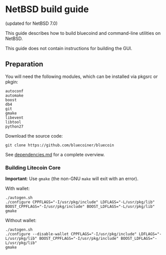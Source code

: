 NetBSD build guide
======================
(updated for NetBSD 7.0)

This guide describes how to build bluecoind and command-line utilities on NetBSD.

This guide does not contain instructions for building the GUI.

Preparation
-------------

You will need the following modules, which can be installed via pkgsrc or pkgin:

```
autoconf
automake
boost
db4
git
gmake
libevent
libtool
python27
```

Download the source code:
```
git clone https://github.com/bluecoiner/bluecoin
```

See [dependencies.md](dependencies.md) for a complete overview.

### Building Litecoin Core

**Important**: Use `gmake` (the non-GNU `make` will exit with an error).

With wallet:
```
./autogen.sh
./configure CPPFLAGS="-I/usr/pkg/include" LDFLAGS="-L/usr/pkg/lib" BOOST_CPPFLAGS="-I/usr/pkg/include" BOOST_LDFLAGS="-L/usr/pkg/lib"
gmake
```

Without wallet:
```
./autogen.sh
./configure --disable-wallet CPPFLAGS="-I/usr/pkg/include" LDFLAGS="-L/usr/pkg/lib" BOOST_CPPFLAGS="-I/usr/pkg/include" BOOST_LDFLAGS="-L/usr/pkg/lib"
gmake
```

